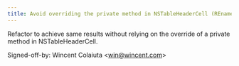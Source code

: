 ```yaml
---
title: Avoid overriding the private method in NSTableHeaderCell (REnamer, 9c7a69e)
---
```


Refactor to achieve same results without relying on the override of a private method in NSTableHeaderCell.

Signed-off-by: Wincent Colaiuta &lt;win@wincent.com&gt;
